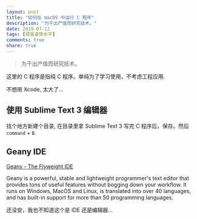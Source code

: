```yaml
---
layout: post
title: "如何在 macOS 中运行 C 程序"
description: "为干出产值而研究技术。"
date: 2019-07-12
tags: [提高姿势水平]
comments: true
share: true
---
```


> 为干出产值而研究技术。

这里的 C 程序是指纯 C 程序。单纯为了学习使用，不考虑工程应用.

不想用 Xcode, 太大了...


## 使用 Sublime Text 3 编辑器

找个地方新建个目录, 在目录里拿 Sublime Text 3 写完 C 程序后，保存。然后`command` + `B`.

## Geany IDE

[Geany - The Flyweight IDE](https://www.geany.org)

Geany is a powerful, stable and lightweight programmer's text editor that provides tons of useful features without bogging down your workflow. It runs on Windows, MacOS and Linux, is translated into over 40 languages, and has built-in support for more than 50 programming languages.

还没安，我也不知道这个是 IDE 还是编辑器...
